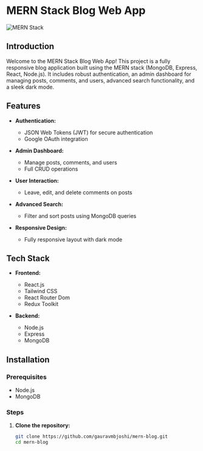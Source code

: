 # MERN Stack Blog Web App

![MERN Stack](https://img.shields.io/badge/MERN-Stack-green)

## Introduction

Welcome to the MERN Stack Blog Web App! This project is a fully responsive blog application built using the MERN stack (MongoDB, Express, React, Node.js). It includes robust authentication, an admin dashboard for managing posts, comments, and users, advanced search functionality, and a sleek dark mode.

## Features

- **Authentication:**
  - JSON Web Tokens (JWT) for secure authentication
  - Google OAuth integration

- **Admin Dashboard:**
  - Manage posts, comments, and users
  - Full CRUD operations

- **User Interaction:**
  - Leave, edit, and delete comments on posts

- **Advanced Search:**
  - Filter and sort posts using MongoDB queries

- **Responsive Design:**
  - Fully responsive layout with dark mode

## Tech Stack

- **Frontend:**
  - React.js
  - Tailwind CSS
  - React Router Dom
  - Redux Toolkit

- **Backend:**
  - Node.js
  - Express
  - MongoDB

## Installation

### Prerequisites

- Node.js
- MongoDB

### Steps

1. **Clone the repository:**
   ```bash
   git clone https://github.com/gauravmbjoshi/mern-blog.git
   cd mern-blog

